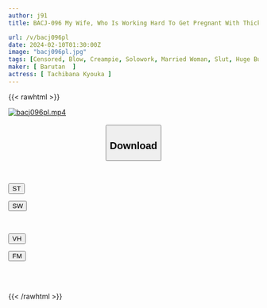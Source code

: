 ```yaml
---
author: j91
title: BACJ-096 My Wife, Who Is Working Hard To Get Pregnant With Thick Semen, Has Been Teasing Me Since The Morning And My Sexual Desire Has Reached Its Limit.At Night, I Have Sex With A Hard Penis And Have Him Ejaculate Deep Inside Her Vagina Many Times. Every Day…. Kyoka Tachibana

url: /v/bacj096pl
date: 2024-02-10T01:30:00Z
image: "bacj096pl.jpg"
tags: [Censored, Blow, Creampie, Solowork, Married Woman, Slut, Huge Butt	]
maker: [ Barutan  ]
actress: [ Tachibana Kyouka ]
---
```



{{< rawhtml >}}

<div class="video" data-videoid="Ly7vG3AMRmu7zW">
    <a href="javascript:;">
        <img src="/v/bacj096pl/bacj096pl.jpg" width="WIDTH" height="HEIGHT" alt="bacj096pl.mp4" loading="lazy">
    </a>
</div>

<script type="text/javascript" src="https://j91.asia/asset/on-demand-st.js"></script>

<br>
  <link rel="stylesheet" href="https://j91.asia/asset/bs5.css">
  
  <center>
  <button class="btn btn-primary" type="button" data-bs-toggle="collapse" data-bs-target=".multi-collapse" aria-expanded="false" aria-controls="multiCollapseExample1 multiCollapseExample2"><h2>Download</h2></button></center>
</p>
<div class="row">
  <div class="col">
    <div class="collapse multi-collapse" id="multiCollapseExample1">
      <div class="card card-body">
	      	      <br>
<div class="buttons">  
<p><a href="https://streamtape.to/v/Ly7vG3AMRmu7zW" target="_blank"><button class="btn-hover color-3"><i class="fa fa-download"></i> ST</button></a></p>
<p><a href="https://cdnwish.com/4b74esyth1hb" target="_blank"><button class="btn-hover color-2"><i class="fa fa-download"></i> SW</button></a></p></div>
    </div>
  </div>
</div>
  <div class="col">
    <div class="collapse multi-collapse" id="multiCollapseExample2">
      <div class="card card-body">
	      <br>
<div class="buttons">
<p><a href="javascript:;" target="_blank"><button class="btn-hover color-9"><i class="fa fa-download"></i> VH</button></a></p>
<p><a href="javascript:;"><button class="btn-hover color-8"><i class="fa fa-download"></i> FM</button></a></p></div>
<br><br>
      </div>
    </div>
  </div>
</div>

{{< /rawhtml >}}